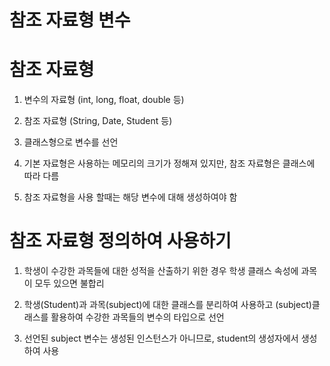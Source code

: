 # 참조 자료형 변수

# 참조 자료형

1. 변수의 자료형 (int, long, float, double 등)

2. 참조 자료형 (String, Date, Student 등)

3. 클래스형으로 변수를 선언

4. 기본 자료형은 사용하는 메모리의 크기가 정해져 있지만, 참조 자료형은 클래스에 따라 다름

5. 참조 자료형을 사용 할때는 해당 변수에 대해 생성하여야 함

# 참조 자료형 정의하여 사용하기

1. 학생이 수강한 과목들에 대한 성적을 산출하기 위한 경우 학생 클래스 속성에 과목이 모두 있으면 불합리

2. 학생(Student)과 과목(subject)에 대한 클래스를 분리하여 사용하고 (subject)클래스를 활용하여 수강한 과목들의 변수의 타입으로 선언

3. 선언된 subject 변수는 생성된 인스턴스가 아니므로, student의 생성자에서 생성하여 사용

